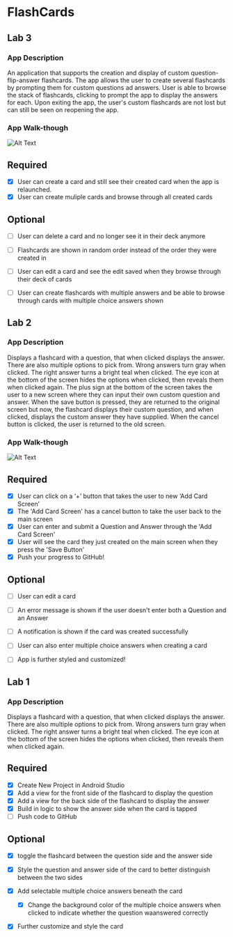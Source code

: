 # FlashCards
## Lab 3

### App Description
An application that supports the creation and display of custom question-flip-answer flashcards.
The app allows the user to create several flashcards by prompting them for custom questions ad answers. User is able to browse the stack of flashcards, clicking to prompt the app to display the answers for each. Upon exiting the app, the user's custom flashcards are not lost but can still be seen on reopening the app.

### App Walk-though
![Alt Text]()

## Required
- [X] User can create a card and still see their created card when the app is relaunched.
- [X] User can create muliple cards and browse through all created cards

## Optional
- [ ] User can delete a card and no longer see it in their deck anymore
- [ ] Flashcards are shown in random order instead of the order they were created in
- [ ] User can edit a card and see the edit saved when they browse through their deck of cards
- [ ] User can create flashcards with multiple answers and be able to browse through cards with multiple choice answers shown


## Lab 2

### App Description
Displays a flashcard with a question, that when clicked displays the answer. There are also multiple options to pick from. Wrong answers turn gray when clicked. The right answer turns a bright teal when clicked. The eye icon at the bottom of the screen hides the options when clicked, then reveals them when clicked again.
The plus sign at the bottom of the screen takes the user to a new screen where they can input their own custom question and answer. When the save button is pressed, they are returned to the original screen but now, the flashcard displays their custom question, and when clicked, displays the custom answer they have supplied. When the cancel button is clicked, the user is returned to the old screen.

### App Walk-though
![Alt Text](https://media.giphy.com/media/JXpdP69anVoMaG1C20/giphy.gif)

## Required
- [X] User can click on a ‘+’ button that takes the user to new ‘Add Card Screen’
- [X] The 'Add Card Screen' has a cancel button to take the user back to the main screen
- [X] User can enter and submit a Question and Answer through the 'Add Card Screen'
- [X] User will see the card they just created on the main screen when they press the 'Save Button'
- [X] Push your progress to GitHub!

## Optional
- [ ] User can edit a card
- [ ] An error message is shown if the user doesn't enter both a Question and an Answer
- [ ] A notification is shown if the card was created successfully
- [ ] User can also enter multiple choice answers when creating a card
- [ ] App is further styled and customized!



## Lab 1

### App Description
Displays a flashcard with a question, that when clicked displays the answer. There are also multiple options to pick from. Wrong answers turn gray when clicked. The right answer turns a bright teal when clicked. The eye icon at the bottom of the screen hides the options when clicked, then reveals them when clicked again.

## Required
- [X] Create New Project in Android Studio
- [X] Add a view for the front side of the flashcard to display the question
- [X] Add a view for the back side of the flashcard to display the answer
- [X] Build in logic to show the answer side when the card is tapped
- [ ] Push code to GitHub
## Optional
- [X] toggle the flashcard between the question side and the answer side
- [X] Style the question and answer side of the card to better distinguish between the two sides
- [X] Add selectable multiple choice answers beneath the card
   - [X] Change the background color of the multiple choice answers when clicked to indicate whether the question waanswered correctly
- [X] Further customize and style the card

